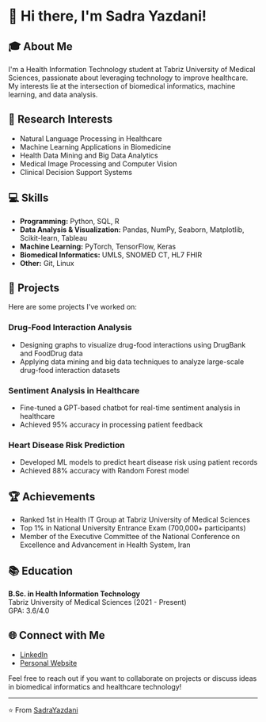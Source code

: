 # 👋 Hi there, I'm Sadra Yazdani!

## 🎓 About Me
I'm a Health Information Technology student at Tabriz University of Medical Sciences, passionate about leveraging technology to improve healthcare. My interests lie at the intersection of biomedical informatics, machine learning, and data analysis.

## 🔬 Research Interests
- Natural Language Processing in Healthcare
- Machine Learning Applications in Biomedicine
- Health Data Mining and Big Data Analytics
- Medical Image Processing and Computer Vision
- Clinical Decision Support Systems

## 💻 Skills
- **Programming:** Python, SQL, R
- **Data Analysis & Visualization:** Pandas, NumPy, Seaborn, Matplotlib, Scikit-learn, Tableau
- **Machine Learning:** PyTorch, TensorFlow, Keras
- **Biomedical Informatics:** UMLS, SNOMED CT, HL7 FHIR
- **Other:** Git, Linux

## 🚀 Projects
Here are some projects I've worked on:

### Drug-Food Interaction Analysis
- Designing graphs to visualize drug-food interactions using DrugBank and FoodDrug data
- Applying data mining and big data techniques to analyze large-scale drug-food interaction datasets

### Sentiment Analysis in Healthcare
- Fine-tuned a GPT-based chatbot for real-time sentiment analysis in healthcare
- Achieved 95% accuracy in processing patient feedback

### Heart Disease Risk Prediction
- Developed ML models to predict heart disease risk using patient records
- Achieved 88% accuracy with Random Forest model

## 🏆 Achievements
- Ranked 1st in Health IT Group at Tabriz University of Medical Sciences
- Top 1% in National University Entrance Exam (700,000+ participants)
- Member of the Executive Committee of the National Conference on Excellence and Advancement in Health System, Iran

## 📚 Education
**B.Sc. in Health Information Technology**  
Tabriz University of Medical Sciences (2021 - Present)  
GPA: 3.6/4.0

## 🌐 Connect with Me
- [LinkedIn](https://www.linkedin.com/in/sadra-yazdani/)
- [Personal Website](https://sadrasoft.sbs)

Feel free to reach out if you want to collaborate on projects or discuss ideas in biomedical informatics and healthcare technology!

---
⭐️ From [SadraYazdani](https://github.com/SadraYazdani)
